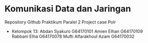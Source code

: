 # Komunikasi Data dan Jaringan
Repository Github
Praktikum Paralel 2 
Project case Polr

- Kelompok 13:
Abdan Syakuro           G64170101
Amien Elhan             G64170109
Rabbani Elha            G64170078
Mufti Alfarakhoul Azam  G64170032
